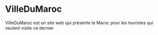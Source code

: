 # VilleDuMaroc
VilleDuMaroc est un site web qui présente le Maroc pour les touristes qui veulent visite ce dernier 

